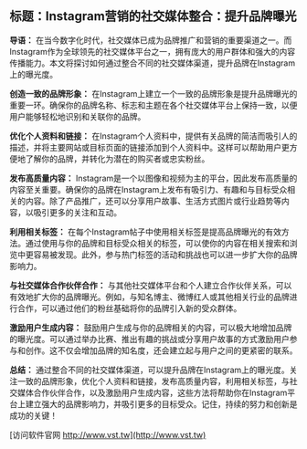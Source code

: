 ## **标题：Instagram营销的社交媒体整合：提升品牌曝光**

**导语：**
在当今数字化时代，社交媒体已成为品牌推广和营销的重要渠道之一。而Instagram作为全球领先的社交媒体平台之一，拥有庞大的用户群体和强大的内容传播能力。本文将探讨如何通过整合不同的社交媒体渠道，提升品牌在Instagram上的曝光度。

**创造一致的品牌形象：**
在Instagram上建立一个一致的品牌形象是提升品牌曝光的重要一环。确保你的品牌名称、标志和主题在各个社交媒体平台上保持一致，以便用户能够轻松地识别和关联你的品牌。

**优化个人资料和链接：**
在Instagram个人资料中，提供有关品牌的简洁而吸引人的描述，并将主要网站或目标页面的链接添加到个人资料中。这样可以帮助用户更方便地了解你的品牌，并转化为潜在的购买者或忠实粉丝。

**发布高质量内容：**
Instagram是一个以图像和视频为主的平台，因此发布高质量的内容至关重要。确保你的品牌在Instagram上发布有吸引力、有趣和与目标受众相关的内容。除了产品推广，还可以分享用户故事、生活方式图片或行业趋势等内容，以吸引更多的关注和互动。

**利用相关标签：**
在每个Instagram帖子中使用相关标签是提高品牌曝光的有效方法。通过使用与你的品牌和目标受众相关的标签，可以使你的内容在相关搜索和浏览中更容易被发现。此外，参与热门标签的活动和挑战也可以进一步扩大你的品牌影响力。

**与社交媒体合作伙伴合作：**
与其他社交媒体平台和个人建立合作伙伴关系，可以有效地扩大你的品牌曝光。例如，与知名博主、微博红人或其他相关行业的品牌进行合作，可以通过他们的粉丝基础将你的品牌引入新的受众群体。

**激励用户生成内容：**
鼓励用户生成与你的品牌相关的内容，可以极大地增加品牌的曝光度。可以通过举办比赛、推出有趣的挑战或分享用户故事的方式激励用户参与和创作。这不仅会增加品牌的知名度，还会建立起与用户之间的更紧密的联系。

**总结：**
通过整合不同的社交媒体渠道，可以提升品牌在Instagram上的曝光度。关注一致的品牌形象，优化个人资料和链接，发布高质量内容，利用相关标签，与社交媒体合作伙伴合作，以及激励用户生成内容，这些方法将帮助你在Instagram平台上建立强大的品牌影响力，并吸引更多的目标受众。记住，持续的努力和创新是成功的关键！


[访问软件官网 http://www.vst.tw](http://www.vst.tw)

